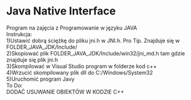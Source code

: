# Java Native Interface
Program na zajęcia z Programowanie w języku JAVA
</br>
Instrukcja:
</br>
1)Ustawić dobrą ściężkę do pliku jni.h w JNI.h. Pro Tip. Znajduje się w FOLDER_JAVA_JDK/Include/
</br>
2)Skopiować plik FOLDER_JAVA_JDK/Include/win32/jni_md.h tam gdzie znajduje się plik jni.h
</br>
3)Skompilować w Visual Studio program w folderze kod c++
</br>
4)Wrzucić skompilowany plik dll do  C:/Windows/System32
</br>
5)Uruchomić program Javy
</br>
To Do:
</br>
DODAĆ USUWANIE OBIEKTÓW W KODZIE C++
</br>
